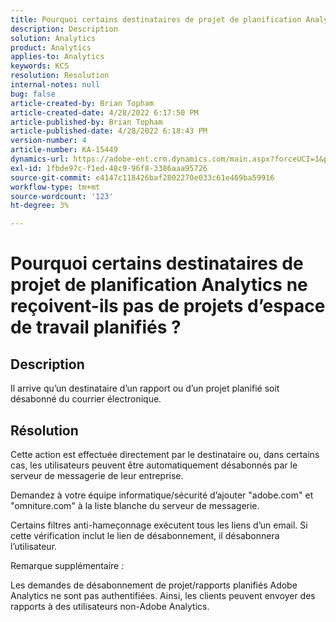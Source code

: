 ```yaml
---
title: Pourquoi certains destinataires de projet de planification Analytics ne reçoivent-ils pas de projets d’espace de travail planifiés ?
description: Description
solution: Analytics
product: Analytics
applies-to: Analytics
keywords: KCS
resolution: Resolution
internal-notes: null
bug: false
article-created-by: Brian Topham
article-created-date: 4/28/2022 6:17:50 PM
article-published-by: Brian Topham
article-published-date: 4/28/2022 6:18:43 PM
version-number: 4
article-number: KA-15449
dynamics-url: https://adobe-ent.crm.dynamics.com/main.aspx?forceUCI=1&pagetype=entityrecord&etn=knowledgearticle&id=9a1ed07d-1fc7-ec11-a7b6-0022480a1b03
exl-id: 1fbde97c-f1ed-48c9-96f8-3386aaa95726
source-git-commit: e4147c118426baf2802270e033c61e469ba59916
workflow-type: tm+mt
source-wordcount: '123'
ht-degree: 3%

---
```


# Pourquoi certains destinataires de projet de planification Analytics ne reçoivent-ils pas de projets d’espace de travail planifiés ?

## Description


Il arrive qu’un destinataire d’un rapport ou d’un projet planifié soit désabonné du courrier électronique.


## Résolution


Cette action est effectuée directement par le destinataire ou, dans certains cas, les utilisateurs peuvent être automatiquement désabonnés par le serveur de messagerie de leur entreprise.

Demandez à votre équipe informatique/sécurité d’ajouter &quot;adobe.com&quot; et &quot;omniture.com&quot; à la liste blanche du serveur de messagerie.

Certains filtres anti-hameçonnage exécutent tous les liens d’un email. Si cette vérification inclut le lien de désabonnement, il désabonnera l’utilisateur.



Remarque supplémentaire :

Les demandes de désabonnement de projet/rapports planifiés Adobe Analytics ne sont pas authentifiées. Ainsi, les clients peuvent envoyer des rapports à des utilisateurs non-Adobe Analytics.
